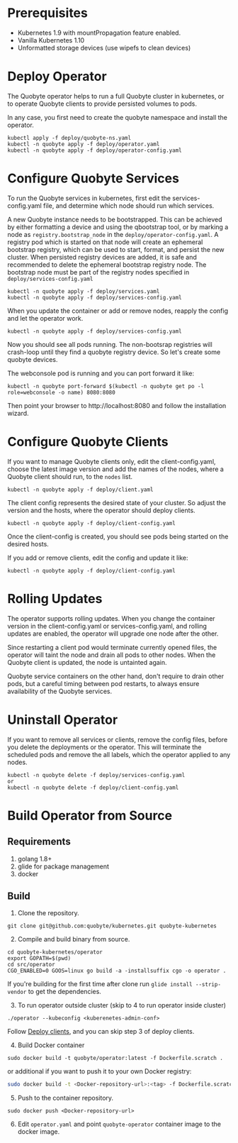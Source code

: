 # Prerequisites
- Kubernetes 1.9 with mountPropagation feature enabled.
- Vanilla Kubernetes 1.10
- Unformatted storage devices (use wipefs to clean devices)

# Deploy Operator
The Quobyte operator helps to run a full Quobyte cluster in kubernetes, or to
operate Quobyte clients to provide persisted volumes to pods.

In any case, you first need to create the quobyte namespace and install the operator.
```
kubectl apply -f deploy/quobyte-ns.yaml
kubectl -n quobyte apply -f deploy/operator.yaml
kubectl -n quobyte apply -f deploy/operator-config.yaml
```

# Configure Quobyte Services
To run the Quobyte services in kubernetes, first edit the services-config.yaml file,
and determine which node should run which services.

A new Quobyte instance needs to be bootstrapped. This can be achieved by either formatting
a device and using the qbootstrap tool, or by marking a node as `registry.bootstrap_node`
in the `deploy/operator-config.yaml`. A registry pod which is started on that node will
create an ephemeral bootstrap registry, which can be used to start, format,
and persist the new cluster. When persisted registry devices are added, it is safe
and recommended to delete the ephemeral bootstrap registry node. The bootstrap node
must be part of the registry nodes specified in `deploy/services-config.yaml`
```
kubectl -n quobyte apply -f deploy/services.yaml
kubectl -n quobyte apply -f deploy/services-config.yaml
```

When you update the container or add or remove nodes, reapply the config and
let the operator work.

```
kubectl -n quobyte apply -f deploy/services-config.yaml
```

Now you should see all pods running. The non-bootsrap registries will crash-loop
until they find a quobyte registry device. So let's create some quobyte devices.

The webconsole pod is running and you can port forward it like:
```
kubectl -n quobyte port-forward $(kubectl -n quobyte get po -l role=webconsole -o name) 8080:8080
```

Then point your browser to http://localhost:8080 and follow the installation wizard.


# Configure Quobyte Clients
If you want to manage Quobyte clients only, edit the client-config.yaml,
choose the latest image version and add the names of the nodes, where a
Quobyte client should run, to the `nodes` list.

```
kubectl -n quobyte apply -f deploy/client.yaml
```

The client config represents the desired state of your cluster. So adjust the
version and the hosts, where the operator should deploy clients.

```
kubectl -n quobyte apply -f deploy/client-config.yaml
```

Once the client-config is created, you should see pods being started on the
desired hosts.

If you add or remove clients, edit the config and update it like:

```
kubectl -n quobyte apply -f deploy/client-config.yaml
```

# Rolling Updates
The operator supports rolling updates. When you change the container version
in the client-config.yaml or services-config.yaml, and rolling updates are enabled, the operator will upgrade one node after the other.

Since restarting a client pod would terminate currently opened files, the operator will taint the node and drain all pods to other nodes. When the
Quobyte client is updated, the node is untainted again.

Quobyte service containers on the other hand, don't require to drain other pods,
but a careful timing between pod restarts, to always ensure availability of
the Quobyte services.

# Uninstall Operator
If you want to remove all services or clients, remove the config files, before
you delete the deployments or the operator. This will terminate the scheduled pods and remove the all labels, which the operator applied to any nodes.
```
kubectl -n quobyte delete -f deploy/services-config.yaml
or
kubectl -n quobyte delete -f deploy/client-config.yaml
```

# Build Operator from Source

## Requirements
1. golang 1.8+
2. glide for package management
3. docker

## Build
1. Clone the repository.
```
git clone git@github.com:quobyte/kubernetes.git quobyte-kubernetes
```
2. Compile and build binary from source.
```
cd quobyte-kubernetes/operator
export GOPATH=$(pwd)
cd src/operator
CGO_ENABLED=0 GOOS=linux go build -a -installsuffix cgo -o operator .
```
If you're building for the first time after clone run ``glide install --strip-vendor`` to get the dependencies.

3. To run operator outside cluster (skip to 4 to run operator inside cluster)
```
./operator --kubeconfig <kuberenetes-admin-conf>
```
  Follow [Deploy clients](#deploy-clients), and you can skip step 3 of deploy clients.

4. Build Docker container
```
sudo docker build -t quobyte/operator:latest -f Dockerfile.scratch .
```

or additional if you want to push it to your own Docker registry:

```bash
sudo docker build -t <Docker-repository-url>:<tag> -f Dockerfile.scratch .
```

5. Push to the container repository.
```
sudo docker push <Docker-repository-url>
```
6. Edit ``operator.yaml`` and point ``quobyte-operator`` container image to the docker image.
